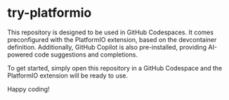 # try-platformio
This repository is designed to be used in GitHub Codespaces. It comes preconfigured with the PlatformIO extension, based on the devcontainer definition. Additionally, GitHub Copilot is also pre-installed, providing AI-powered code suggestions and completions.

To get started, simply open this repository in a GitHub Codespace and the PlatformIO extension will be ready to use.

Happy coding!
